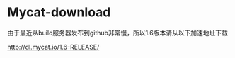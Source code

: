 Mycat-download
==============
由于最近从build服务器发布到github非常慢，所以1.6版本请从以下加速地址下载

<A HREF="http://dl.mycat.io/1.6-RELEASE/">http://dl.mycat.io/1.6-RELEASE/</A>
